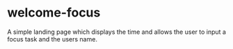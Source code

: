 # welcome-focus
A simple landing page which displays the time and allows the user to input a focus task and the users name.

